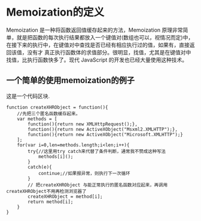 # Memoization的定义

Memoization 是一种将函数返回值缓存起来的方法，Memoization 原理非常简单，就是把函数的每次执行结果都放入一个键值对(数组也可以，视情况而定)中，在接下来的执行中，在键值对中查找是否已经有相应执行过的值，如果有，直接返回该值，没有才 真正执行函数体的求值部分。很明显，找值，尤其是在键值对中找值，比执行函数快多了。现代 JavaScript 的开发也已经大量使用这种技术。

## 一个简单的使用memoization的例子

这是一个代码区块.

    function createXHRObject = function(){  
        //先把三个匿名函数缓存起来。     
        var methods = [     
            function(){return new XMLHttpRequest();},       
            function(){return new ActiveXObject("Msxml2.XMLHTTP");},        
            function(){return new ActiveXObject("Microsoft.XMLHTTP");}      
        ];      
        for(var i=0,len=methods.length;i<len;i++){  
            try{//这里用try catch来代替了条件判断，通常我不赞成这种写法   
                methods[i]();   
            }   
            catch(e){   
                continue;//如果报异常，则执行下一次循环   
            }   
            // 把createXHRObject 与能正常执行的匿名函数对应起来，再调用createXHRObject不用再检测浏览器了 
            createXHRObject = method[i];    
            return method[i];   
        }   
    }


